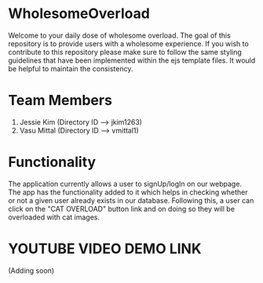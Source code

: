 # WholesomeOverload
Welcome to your daily dose of wholesome overload. The goal of this repository is to provide users with a wholesome experience. If you wish to contribute to this repository please make sure to follow
the same styling guidelines that have been implemented within the ejs template files. It would be helpful to maintain the consistency.  

# Team Members
1) Jessie Kim (Directory ID --> jkim1263)
2) Vasu Mittal (Directory ID --> vmittal1)

# Functionality
The application currently allows a user to signUp/logIn on our webpage. The app has the functionality added to it which helps in checking whether or not a given user already exists in our database.
Following this, a user can click on the "CAT OVERLOAD" button link and on doing so they will be overloaded with cat images. 

# YOUTUBE VIDEO DEMO LINK
(Adding soon)
